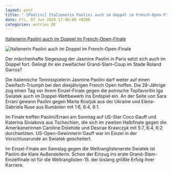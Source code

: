 ```yaml
---
layout: post
title: " [Paolini] Italienerin Paolini auch im Doppel im French-Open-Finale"
date: Fri, 07 Jun 2024 17:00:00 +0200
categories: entries DE
---
```

[Italienerin Paolini auch im Doppel im French-Open-Finale](https://www.mainpost.de/sport/italienerin-paolini-auch-im-doppel-im-french-open-finale-art-11527553)

![Italienerin Paolini auch im Doppel im French-Open-Finale](https://www.mainpost.de/storage/image/9/6/0/3/10483069_french-open_teaser-social-sharing_1CoOl-_HwISot.jpg)

Der märchenhafte Siegeszug der Jasmine Paolini in Paris setzt sich auch im Doppel fort. Gelingt ihr ein zweifacher Grand-Slam-Coup im Stade Roland Garros?

Die italienische Tennisspielerin Jasmine Paolini darf weiter auf einen Zweifach-Triumph bei den diesjährigen French Open hoffen. Die 28-Jährige zog einen Tag vor ihrem Einzel-Finale gegen die polnische Topfavoritin Iga Swiatek auch im Doppel-Wettbewerb ins Endspiel ein. An der Seite von Sara Errani gewann Paolini gegen Marta Kostjuk aus der Ukraine und Elena-Gabriela Ruse aus Rumänien mit 1:6, 6:4, 6:1.

Im Finale treffen Paolini/Errani am Sonntag auf US-Star Coco Gauff und Katerina Siniakova aus Tschechien, die sich im zweiten Halbfinale gegen die Amerikanerinnen Caroline Dolehide und Desirae Krawczyk mit 5:7, 6:4, 6:2 durchsetzten. US-Open-Gewinnerin Gauff war im Einzel in der Vorschlussrunde an Swiatek gescheitert.

Im Einzel-Finale am Samstag gegen die Weltranglistenerste Swiatek ist Paolini die klare Außenseiterin. Schon der Einzug ins erste Grand-Slam-Einzelfinale ist für die Weltranglisten-15. der bislang größte Erfolg ihrer Karriere.

